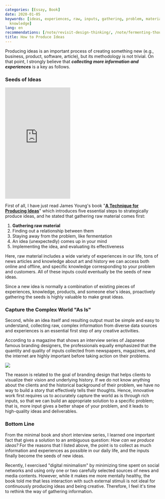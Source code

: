 ```yaml
---
categories: [Essay, Book]
date: 2020-01-05
keywords: [ideas, experiences, raw, inputs, gathering, problem, material, idea, producing,
  knowledge]
lang: en
recommendations: [/note/revisit-design-thinking/, /note/fermenting-thoughts/, /note/language-as-a-design-tool/]
title: How to Produce Ideas
---
```


Producing ideas is an important process of creating something new (e.g., business, product, software, article), but its methodology is not trivial. On that point, I strongly believe that ***collecting more information and experiences*** is a key as follows.

### Seeds of Ideas

<iframe type="text/html" width="212" height="362" frameborder="0" allowfullscreen style="max-width:100%" src="https://read.amazon.com/kp/card?asin=B07J2QSKRB&preview=newtab&linkCode=kpe&ref_=cm_sw_r_kb_dp_.1seEbG7SQGHC&tag=takuti-22&hideBuy=true&hideShare=true" ></iframe> 

First of all, I have just read James Young's book "**[A Technique for Producing Ideas](https://www.amazon.com/Technique-Producing-Ideas-James-Young/dp/198781746X)**" which introduces five essential steps to strategically produce ideas, and he stated that gathering raw material comes first:

1. **Gathering raw material**
2. Finding out a relationship between them
3. Staying away from the problem, like fermentation
4. An idea (unexpectedly) comes up in your mind
5. Implementing the idea, and evaluating its effectiveness

Here, raw material includes a wide variety of experiences in our life, tons of news articles and knowledge about art and history we can access both online and offline, and specific knowledge corresponding to your problem and customers. All of these inputs could eventually be the seeds of new ideas. 

Since a new idea is normally a combination of existing pieces of experiences, knowledge, products, and someone else's ideas, proactively gathering the seeds is highly valuable to make great ideas.

### Capture the Complex World "As Is" 

Second, while an idea itself and resulting output must be simple and easy to understand, collecting raw, complex information from diverse data sources and experiences is an essential first step of any creative activities. 

According to a magazine that shows an interview series of Japanese famous branding designers, the professionals equally emphasized that the quantity and quality of inputs collected from newspapers, magazines, and the internet are highly important before taking action on their problems.

<a href="https://www.amazon.co.jp/%E3%83%87%E3%82%B6%E3%82%A4%E3%83%B3%E3%83%8E%E3%83%BC%E3%83%88-No-88-%E6%9C%80%E6%96%B0%E3%83%87%E3%82%B6%E3%82%A4%E3%83%B3%E3%81%AE%E8%A1%A8%E7%8F%BE%E3%81%A8%E6%80%9D%E8%80%83%E3%81%AE%E3%83%97%E3%83%AD%E3%82%BB%E3%82%B9%E3%82%92%E8%BF%BD%E3%81%86-SEIBUNDO-Mook/dp/4416519907/ref=as_li_ss_il?qid=1578184713&s=books&sr=1-1&linkCode=li3&tag=takuti-22&linkId=7ad9b4b522fdf560108bf3d6f493049d&language=ja_JP" target="_blank"><img border="0" src="//ws-fe.amazon-adsystem.com/widgets/q?_encoding=UTF8&ASIN=4416519907&Format=_SL250_&ID=AsinImage&MarketPlace=JP&ServiceVersion=20070822&WS=1&tag=takuti-22&language=ja_JP" ></a><img src="https://ir-jp.amazon-adsystem.com/e/ir?t=takuti-22&language=ja_JP&l=li3&o=9&a=4416519907" width="1" height="1" border="0" alt="" style="border:none !important; margin:0px !important;" />

The reason is related to the goal of branding design that helps clients to visualize their vision and underlying history. If we do not know anything about the clients and the historical background of their problem, we have no way to build a story that effectively tells their thoughts. Hence, innovative work first requires us to accurately capture the world as is through rich inputs, so that we can build an appropriate solution to a specific problem; that is, more input gives a better shape of your problem, and it leads to high-quality ideas and deliverables.

### Bottom Line

From the minimal book and short interview series, I learned one important fact that gives a solution to an ambiguous question: *How can we produce ideas?* For the reasons that I listed above, the point is to collect as much information and experiences as possible in our daily life, and the inputs finally become the seeds of new ideas.

Recently, I exercised "digital minimalism" by minimizing time spent on social networks and using only one or two carefully selected sources of news and media contents. However, while it makes me more mentally healthy, the book told me that less interaction with such external stimuli is not ideal for continuously producing ideas and being creative. Therefore, I feel it's time to rethink the way of gathering information.